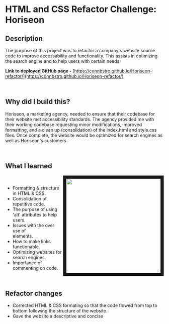 # **HTML and CSS Refactor Challenge: Horiseon**

## **Description**

The purpose of this project was to refactor a company's website source code to improve accessability and functionality. This assists in optimizing the search engine and to help users with certain needs.

**Link to deployed GitHub page -** [https://connbstro.github.io/Horiseon-refactor/](https://connbstro.github.io/Horiseon-refactor/)

<br/>

## **Why did I build this?**
Horiseon, a marketing agency, needed to ensure that their codebase for their website met accessibility standards. The agency provided me with their working codebase requesting minor modifications, improved formatting, and a clean up (consolidation) of the index.html and style.css files. Once complete, the website would be optimized for search engines as well as Horiseon's customers.

<br/>

## **What I learned**
<img align="right" src="assets/images/mock-up.png" width="300px" border="10px">

<br/>

+ Formatting & structure in HTML & CSS.
+ Consolidation of repetitive code.
+ The purpose of using 'alt' attributes to help users.
+ Issues with the over use of <div> elements.
+ How to make links functionable.
+ Optimizing websites for search engines.
+ Importance of commenting on code.

<br/>

## **Refactor changes**
+ Corrected HTML & CSS formating so that the code flowed from top to bottom following the structure of the website.
+ Gave the website a descriptive and concise <title>.
+ Added descriptive `alt` attributes for images on the page. 
+ Replaced <div> with semantic elements to make it more accessable & functional.
+ Fixed "Search Engine Optimization" link.
+ Edited the CSS structure according to the semantics of the HTML.
+ Consolidated CSS rules that contained duplicate code.
+ Added comments to both the CSS & HTML files.

